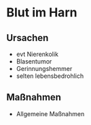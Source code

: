 # Blut im Harn
## Ursachen
+ evt Nierenkolik
+ Blasentumor
+ Gerinnungshemmer
+ selten lebensbedrohlich

## Maßnahmen
+ Allgemeine Maßnahmen